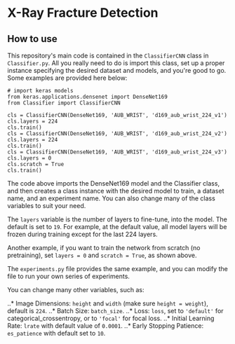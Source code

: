# X-Ray Fracture Detection

## How to use

This repository's main code is contained in the `ClassifierCNN` class in `Classifier.py`. All you really need to do is import this class,
set up a proper instance specifying the desired dataset and models, and you're good to go. Some examples are provided here below:

```
# import keras models
from keras.applications.densenet import DenseNet169
from Classifier import ClassifierCNN

cls = ClassifierCNN(DenseNet169, 'AUB_WRIST', 'd169_aub_wrist_224_v1')
cls.layers = 224
cls.train()
cls = ClassifierCNN(DenseNet169, 'AUB_WRIST', 'd169_aub_wrist_224_v2')
cls.layers = 224
cls.train()
cls = ClassifierCNN(DenseNet169, 'AUB_WRIST', 'd169_aub_wrist_224_v3')
cls.layers = 0
cls.scratch = True
cls.train()
```
The code above imports the DenseNet169 model and the Classifier class, and then creates a class instance with the desired model to train, a dataset name, and an experiment name. You can also change many of the class variables to suit your need.

The `layers` variable is the number of layers to fine-tune, into the model. The default is set to `19`. For example, at the default value, all model layers will be frozen during training except for the last 224 layers.

Another example, if you want to train the network from scratch (no pretraining), set `layers = 0` and `scratch = True`, as shown above.

The `experiments.py` file provides the same example, and you can modify the file to run your own series of experiments.

You can change many other variables, such as:

..* Image Dimensions: `height` and `width` (make sure `height = weight`), default is `224`.
..* Batch Size: `batch_size`.
..* Loss: `loss`, set to `'default'` for categorical_crossentropy, or to `'focal'` for focal loss.
..* Initial Learning Rate: `lrate` with default value of `0.0001`.
..* Early Stopping Patience: `es_patience` with default set to `10`.
